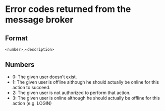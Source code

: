 # Error codes returned from the message broker

## Format

    <number>,<description>

## Numbers

* 0: The given user doesn't exist.
* 1: The given user is offline although he should actually be online for this action to succeed.
* 2: The given user is not authorized to perform that action.
* 3: The given user is online although he should actually be offline for this action (e.g. LOGIN)

